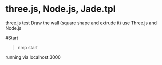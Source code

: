 # three.js, Node.js, Jade.tpl
three.js test
Draw the wall (square shape and extrude it) use Three.js and Node.js

#Start
> nmp start 


running via localhost:3000


